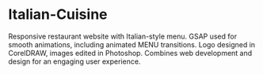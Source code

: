 # Italian-Cuisine
Responsive restaurant website with Italian-style menu. GSAP used for smooth animations, including animated MENU transitions. Logo designed in CorelDRAW, images edited in Photoshop. Combines web development and design for an engaging user experience.
